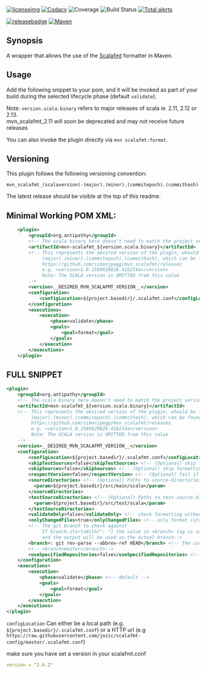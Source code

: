 [![licenseimg]][licenselink]  [![Codacy][codacyimg]][codacylink] ![Coverage][covimg] ![Build Status][buildimg] [![Total alerts][lgtmimg]][lgtmlink]

[![releasebadge]][releaselink] [![Maven][mavenimg]][mavenlink]

## Synopsis

A wrapper that allows the use of the [Scalafmt](https://github.com/scalameta/scalafmt/) formatter in Maven.

## Usage

Add the following snippet to your pom, and it will be invoked as part of your build during the
selected lifecycle phase (default `validate`).

Note: `version.scala.binary` refers to major releases of scala ie. 2.11, 2.12 or 2.13.  
mvn_scalafmt_2.11 will soon be deprecated and may not receive future releases

You can also invoke the plugin directly via `mvn scalafmt:format`.

## Versioning 

This plugin follows the following versioning convention:

`mvn_scalafmt_(scalaversion)-(major).(minor).(commitepoch).(commithash)`

The latest release should be visible at the top of this readme.

## Minimal Working POM XML:
```xml
    <plugin>
        <groupId>org.antipathy</groupId>
        <!-- The scala binary here doesn't need to match the project version -->
        <artifactId>mvn-scalafmt_${version.scala.binary}</artifactId>
        <!-- This represents the desired version of the plugin, whould be in the form:
             (major).(minor).(commitepoch).(commithash), which can be found here:
             https://github.com/simonjpegg/mvn_scalafmt/releases
             e.g. <version>1.0.1589620826.41b214a</version>
             Note: The SCALA version is OMITTED from this value
        -->
        <version>__DESIRED_MVN_SCALAFMT_VERSION__</version>
        <configuration>
            <configLocation>${project.basedir}/.scalafmt.conf</configLocation> <!-- path to config -->
        </configuration>
        <executions>
            <execution>
                <phase>validate</phase>
                <goals>
                    <goal>format</goal>
                </goals>
            </execution>
        </executions>
    </plugin>
```

## FULL SNIPPET
```xml
<plugin>
    <groupId>org.antipathy</groupId>
    <!-- The scala binary here doesn't need to match the project version -->
    <artifactId>mvn-scalafmt_${version.scala.binary}</artifactId>
    <!-- This represents the desired version of the plugin, whould be in the form:
         (major).(minor).(commitepoch).(commithash), which can be found here:
         https://github.com/simonjpegg/mvn_scalafmt/releases
         e.g. <version>1.0.1589620826.41b214a</version>
         Note: The SCALA version is OMITTED from this value
    -->
    <version>__DESIRED_MVN_SCALAFMT_VERSION__</version>
    <configuration>
        <configLocation>${project.basedir}/.scalafmt.conf</configLocation> <!-- path to config -->
        <skipTestSources>false</skipTestSources> <!-- (Optional) skip formatting test sources -->
        <skipSources>false</skipSources> <!-- (Optional) skip formatting main sources -->
        <respectVersion>false</respectVersion> <!-- (Optional) fail if no version set in scalafmt.conf -->
        <sourceDirectories> <!-- (Optional) Paths to source-directories. Overrides ${project.build.sourceDirectory} -->
          <param>${project.basedir}/src/main/scala</param>
        </sourceDirectories>
        <testSourceDirectories> <!-- (Optional) Paths to test-source-directories. Overrides ${project.build.testSourceDirectory} -->
          <param>${project.basedir}/src/test/scala</param>
        </testSourceDirectories>
        <validateOnly>false</validateOnly> <!-- check formatting without changing files -->
        <onlyChangedFiles>true</onlyChangedFiles> <!-- only format (staged) files that have been changed from the specified git branch -->
        <!-- The git branch to check against
             If branch.startsWith(": ") the value in <branch> tag is used as a command to run
             and the output will be used as the actual branch-->
        <branch>: git rev-parse --abbrev-ref HEAD</branch> <!-- the current branch-->
        <!-- <branch>master</branch>-->
        <useSpecifiedRepositories>false</useSpecifiedRepositories> <!-- use project repositories configuration for scalafmt dynamic loading -->
    </configuration>
    <executions>
        <execution>
            <phase>validate</phase> <!-- default -->
            <goals>
                <goal>format</goal>
            </goals>
        </execution>
    </executions>
</plugin>
```

`configLocation` Can either be a local path (e.g. `${project.basedir}/.scalafmt.conf`) or a HTTP url (e.g `https://raw.githubusercontent.com/jozic/scalafmt-config/master/.scalafmt.conf`)

make sure you have set a version in your scalafmt.conf 
```yaml
version = "2.6.2"
```
[lgtmimg]: https://img.shields.io/lgtm/alerts/g/SimonJPegg/mvn_scalafmt.svg?logo=lgtm&logoWidth=18
[lgtmlink]: https://lgtm.com/projects/g/SimonJPegg/mvn_scalafmt/alerts/
[licenseimg]: https://img.shields.io/badge/Licence-Apache%202.0-blue.svg
[licenselink]: ./LICENSE
[buildimg]: https://github.com/SimonJPegg/mvn_scalafmt/workflows/Build213/badge.svg
[covimg]: https://app.codacy.com/project/badge/Coverage/15b50622fcf349cc89301b6c3d40fc4e
[codacyimg]: https://api.codacy.com/project/badge/Grade/15b50622fcf349cc89301b6c3d40fc4e
[codacylink]: https://app.codacy.com/project/Antipathy_org/mvn_scalafmt/dashboard?branchId=11175791
[mavenimg]: https://maven-badges.herokuapp.com/maven-central/org.antipathy/mvn-scalafmt_2.11/badge.svg
[mavenlink]: https://search.maven.org/search?q=org.antipathy.mvn-scalafmt
[releasebadge]: https://img.shields.io/github/release/simonjpegg/mvn_scalafmt.svg?style=flat
[releaselink]: https://github.com/SimonJPegg/mvn_scalafmt/releases
